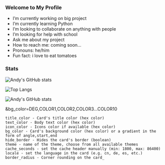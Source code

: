 ### Welcome to My Profile

-  I’m currently working on big project
-  I’m currently learning Python
-  I’m looking to collaborate on anything with people
-  I’m looking for help with school
-  Ask me about my project
-  How to reach me: coming soon...
-  Pronouns: he/him
-  Fun fact: i love to eat tomatoes

### Stats
![Andy's GitHub stats](https://github-readme-stats.vercel.app/api?username=8544&show_icons=true&theme=nord)

![Top Langs](https://github-readme-stats.vercel.app/api/top-langs/?username=8544&layout=compact&theme=nord)




![Andy's GitHub stats](https://github-readme-stats.vercel.app/api?username=8544&show_icons=true&bg_color=#000e34&title_color=FFFFFF&icon_color=FFFFFF)


&bg_color=DEG,COLOR1,COLOR2,COLOR3...COLOR10


    title_color - Card's title color (hex color)
    text_color - Body text color (hex color)
    icon_color - Icons color if available (hex color)
    bg_color - Card's background color (hex color) or a gradient in the form of angle,start,end
    hide_border - Hides the card's border (boolean)
    theme - name of the theme, choose from all available themes
    cache_seconds - set the cache header manually (min: 1800, max: 86400)
    locale - set the language in the card (e.g. cn, de, es, etc.)
    border_radius - Corner rounding on the card_
